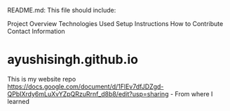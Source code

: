 README.md: This file should include:

Project Overview
Technologies Used
Setup Instructions
How to Contribute
Contact Information


# ayushisingh.github.io
This is my website repo
https://docs.google.com/document/d/1FlEv7dfJDZgd-QPbIXrdy6mLuXvYZpQRzuRrnf_d8b8/edit?usp=sharing - From where I learned 
